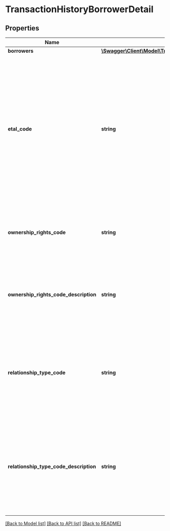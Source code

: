 # TransactionHistoryBorrowerDetail

## Properties
Name | Type | Description | Notes
------------ | ------------- | ------------- | -------------
**borrowers** | [**\Swagger\Client\Model\TransactionHistoryBorrowerNameDetail[]**](TransactionHistoryBorrowerNameDetail.md) |  | [optional] 
**etal_code** | **string** | A code appearing in this field indicates additional ownership, whose name(s) were not provided by our sources.  Values are: A &#x3D; ET AL - AND OTHERS, C &#x3D; ET CON - AND HUSBAND, U &#x3D; ET UX - AND WIFE, V &#x3D; ET VIR - AND HUSBAND. | [optional] 
**ownership_rights_code** | **string** | CoreLogic standardized code that indicates the type of vesting for current borrower or borrowers. | [optional] 
**ownership_rights_code_description** | **string** | CoreLogic standardized description that indicates the type of vesting for current borrower or borrowers. | [optional] 
**relationship_type_code** | **string** | CoreLogic standardized code that identifies the relationship status of the current borrowers.  Used with Borrower Relationship Type Code Description element. | [optional] 
**relationship_type_code_description** | **string** | CoreLogic standardized description that identifies the relationship status of the current borrowers.  Defines the code found in Borrower Relationship Type Code element. | [optional] 

[[Back to Model list]](../../README.md#documentation-for-models) [[Back to API list]](../../README.md#documentation-for-api-endpoints) [[Back to README]](../../README.md)

